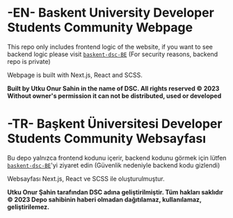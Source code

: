 # **-EN-** Baskent University Developer Students Community Webpage
This repo only includes frontend logic of the website, if you want to see backend logic please visit [`baskent-dsc-BE`](https://github.com/utkuonursahin/baskent-dsc-BE)
(For security reasons, backend repo is private)

Webpage is built with Next.js, React and SCSS.

**Built by Utku Onur Sahin in the name of DSC. All rights reserved © 2023
Without owner's permission it can not be distributed, used or developed**
# **-TR-** Başkent Üniversitesi Developer Students Community Websayfası
Bu depo yalnızca frontend kodunu içerir, backend kodunu görmek için lütfen [`baskent-dsc-BE`](https://github.com/utkuonursahin/baskent-dsc-BE)'yi ziyaret edin
(Güvenlik nedeniyle backend kodu gizlendi)

Websayfası Next.js, React ve SCSS ile oluşturulmuştur.

**Utku Onur Şahin tarafından DSC adına geliştirilmiştir. Tüm hakları saklıdır © 2023
Depo sahibinin haberi olmadan dağıtılamaz, kullanılamaz, geliştirilemez.**